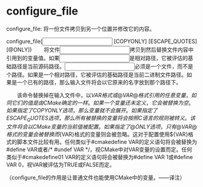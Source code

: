 configure_file
===

configure_file: 将一份文件拷贝到另一个位置并修改它的内容。

  configure_file(<input> <output>
                 [COPYONLY] [ESCAPE_QUOTES] [@ONLY])
　　将文件<input>拷贝到<output>然后替换文件内容中引用到的变量值。如果<input>是相对路径，它被评估的基础路径是当前源码路径。<input>必须是一个文件，而不是个路径。如果<output>是一个相对路径，它被评估的基础路径是当前二进制文件路径。如果<output>是一个已有的路径，那么输入文件将会以它原来的名字放到那个路径下。

　　该命令替换掉在输入文件中，以${VAR}格式或@VAR@格式引用的任意变量，如同它们的值是由CMake确定的一样。 如果一个变量还未定义，它会被替换为空。如果指定了COPYONLY选项，那么变量就不会展开。如果指定了ESCAPE_QUOTES选项，那么所有被替换的变量将会按照C语言的规则被转义。该文件将会以CMake变量的当前值被配置。如果指定了@ONLY选项，只有@VAR@格式的变量会被替换而${VAR}格式的变量则会被忽略。这对于配置使用${VAR}格式的脚本文件比较有用。任何类似于#cmakedefine VAR的定义语句将会被替换为#define VAR或者/* #undef VAR */，视CMake中对VAR变量的设置而定。任何类似于#cmakedefine01 VAR的定义语句将会被替换为#define VAR 1或#define VAR 0，视VAR被评估为TRUE或FALSE而定。

（configure_file的作用是让普通文件也能使用CMake中的变量。——译注）

